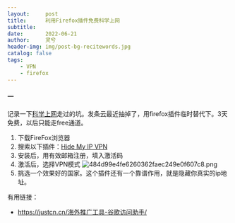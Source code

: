 ```yaml
---
layout:     post
title:      利用Firefox插件免费科学上网
subtitle:   
date:       2022-06-21
author:     灵兮
header-img: img/post-bg-recitewords.jpg
catalog: false
tags:
    - VPN
    - firefox
---
```


#### 一

记录一下[科学上网](/%e6%b5%b7%e5%a4%96%e6%8e%a8%e5%b9%bf%e5%b7%a5%e5%85%b7-%e8%b0%b7%e6%ad%8c%e8%ae%bf%e9%97%ae%e5%8a%a9%e6%89%8b/)走过的坑。发条云最近抽掉了，用firefox插件临时替代下。3天免费，以后只能走free通道。

1. 下载FireFox浏览器
2. 搜索以下插件：[Hide My IP VPN](https://addons.mozilla.org/zh-CN/firefox/addon/hide-my-ip-vpn/?utm_source=addons.mozilla.org&utm_medium=referral&utm_content=search)
3. 安装后，用有效邮箱注册，填入激活码
4. 激活后，选择VPN模式
![484d99e4fe6260362faec249e0f607c8.png](en-resource://database/538:0)
5. 挑选一个效果好的国家。这个插件还有一个靠谱作用，就是隐藏你真实的ip地址。

有用链接：

* https://justcn.cn/海外推广工具-谷歌访问助手/



